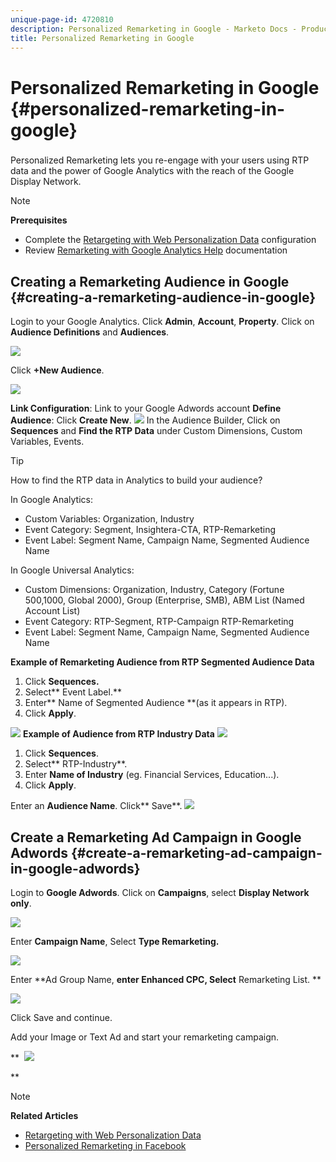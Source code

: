 ```yaml
---
unique-page-id: 4720810
description: Personalized Remarketing in Google - Marketo Docs - Product Documentation
title: Personalized Remarketing in Google
---
```


# Personalized Remarketing in Google {#personalized-remarketing-in-google}

###  

Personalized Remarketing lets you re-engage with your users using RTP data and the power of Google Analytics with the reach of the Google Display Network.

>[!NOTE]
>
>**Prerequisites**
>
>* Complete the [Retargeting with Web Personalization Data](retargeting-with-web-personalization-data.md) configuration
>* Review [Remarketing with Google Analytics Help](https://support.google.com/analytics/topic/2611283?hl=en&ref_topic=3413645) documentation
>

## Creating a Remarketing Audience in Google {#creating-a-remarketing-audience-in-google}

Login to your Google Analytics. Click **Admin**, **Account**, **Property**. Click on **Audience Definitions** and **Audiences**.

![](assets/remarketing-ga-screenshots.jpg)

Click **+New Audience**.

![](assets/image2015-1-15-17-3a26-3a40.png)

**Link Configuration**: Link to your Google Adwords account   **Define Audience**: Click **Create New**.   ![](assets/image2015-1-15-17-3a32-3a4.png)   In the Audience Builder, Click on **Sequences** and **Find the RTP Data** under Custom Dimensions, Custom Variables, Events. 

>[!TIP]
>
>How to find the RTP data in Analytics to build your audience?
>
>In Google Analytics:
>
>* Custom Variables: Organization, Industry
>* Event Category: Segment, Insightera-CTA, RTP-Remarketing
>* Event Label: Segment Name, Campaign Name, Segmented Audience Name  
>
>In Google Universal Analytics:
>
>* Custom Dimensions: Organization, Industry, Category (Fortune 500,1000, Global 2000), Group (Enterprise, SMB), ABM List (Named Account List)
>* Event Category: RTP-Segment, RTP-Campaign RTP-Remarketing
>* Event Label: Segment Name, Campaign Name, Segmented Audience Name
>

**Example of Remarketing Audience from RTP Segmented Audience Data**

1. Click **Sequences.**
1. Select** Event Label.**
1. Enter** Name of Segmented Audience **(as it appears in RTP).
1. Click **Apply**.

![](assets/image2015-2-10-14-3a51-3a43.png)   **Example of Audience from RTP Industry Data** ![](assets/image2015-1-15-17-3a36-3a5.png)

1. Click **Sequences**.
1. Select**&nbsp;RTP-Industry**.
1. Enter&nbsp;**Name of Industry** (eg. Financial Services, Education...).
1. Click **Apply**.

Enter an **Audience Name**. Click** Save**.   ![](assets/image2015-1-15-18-3a29-3a16.png)  

## Create a Remarketing Ad Campaign in Google Adwords {#create-a-remarketing-ad-campaign-in-google-adwords}

Login to **Google Adwords**. Click on **Campaigns**, select **Display Network only**.

![](assets/image2015-1-15-18-3a31-3a58.png)

Enter **Campaign Name**, Select&nbsp;**Type Remarketing.**

![](assets/image2015-1-15-18-3a35-3a7.png)

Enter **Ad Group Name, **enter **Enhanced CPC**, Select** Remarketing List. **

![](assets/image2015-1-15-18-3a51-3a57.png)

Click&nbsp;Save and continue.

Add your Image or Text Ad and start your remarketing campaign.&nbsp;

**&nbsp; ![](assets/image2015-1-15-18-3a47-3a21.png)

**

>[!NOTE]
>
>**Related Articles**
>
>* [Retargeting with Web Personalization Data](retargeting-with-web-personalization-data.md)
>* [Personalized Remarketing in Facebook](personalized-remarketing-in-facebook.md)
>

